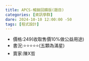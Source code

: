 ```yaml
---
title: APCS-暢銷回饋版(題目)
categories: [資訊學群]
dare: 2024-10-10 12:00:00 -50
tags: [程式設計]
---
```


- 價格:249(收取售價10%做公益用途)
- 書況:⭐⭐⭐⭐⭐(五顆為滿星)
- 賣家:陳X哲
